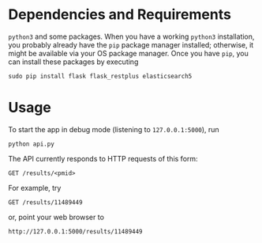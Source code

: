 # Dependencies and Requirements
`python3` and some packages.
When you have a working `python3` installation, you probably already have the
`pip` package manager installed; otherwise, it might be available via your
OS package manager. Once you have `pip`, you can install these packages by
executing

    sudo pip install flask flask_restplus elasticsearch5

# Usage
To start the app in debug mode (listening to `127.0.0.1:5000`), run

    python api.py

The API currently responds to HTTP requests of this form:

    GET /results/<pmid>

For example, try

    GET /results/11489449

or, point your web browser to

    http://127.0.0.1:5000/results/11489449
